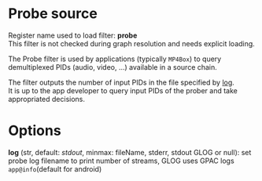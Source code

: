<!-- automatically generated - do not edit, patch gpac/applications/gpac/gpac.c -->

# Probe source  
  
Register name used to load filter: __probe__  
This filter is not checked during graph resolution and needs explicit loading.  
  
The Probe filter is used by applications (typically `MP4Box`) to query demultiplexed PIDs (audio, video, ...) available in a source chain.  
  
The filter outputs the number of input PIDs in the file specified by [log](#log).  
It is up to the app developer to query input PIDs of the prober and take appropriated decisions.  
  

# Options    
  
<a id="log">__log__</a> (str, default: _stdout_, minmax: fileName, stderr, stdout GLOG or null): set probe log filename to print number of streams, GLOG uses GPAC logs `app@info`(default for android)  
  
